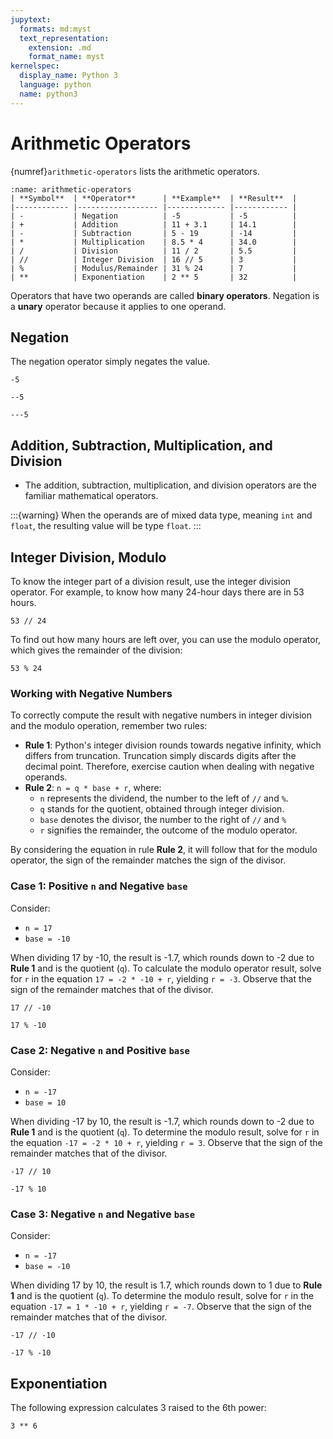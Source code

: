 ```yaml
---
jupytext:
  formats: md:myst
  text_representation:
    extension: .md
    format_name: myst
kernelspec:
  display_name: Python 3
  language: python
  name: python3
---
```


# Arithmetic Operators

{numref}`arithmetic-operators` lists the arithmetic operators.

```{table} Arithmetic operators
:name: arithmetic-operators
| **Symbol**  | **Operator**      | **Example**  | **Result**  |
|------------ |------------------ |------------- |------------ |
| -           | Negation          | -5           | -5          |
| +           | Addition          | 11 + 3.1     | 14.1        |
| -           | Subtraction       | 5 - 19       | -14         |
| *           | Multiplication    | 8.5 * 4      | 34.0        |
| /           | Division          | 11 / 2       | 5.5         |
| //          | Integer Division  | 16 // 5      | 3           |
| %           | Modulus/Remainder | 31 % 24      | 7           |
| **          | Exponentiation    | 2 ** 5       | 32          |
```

Operators that have two operands are called **binary operators**. Negation is a **unary** operator because it applies to one operand.

## Negation

The negation operator simply negates the value.

```{code-cell} ipython3
-5
```

```{code-cell} ipython3
--5
```

```{code-cell} ipython3
---5
```

## Addition, Subtraction, Multiplication, and Division

- The addition, subtraction, multiplication, and division operators are the familiar mathematical operators.

:::{warning}
When the operands are of mixed data type, meaning `int` and `float`, the resulting value will be type `float`.
:::

## Integer Division, Modulo

To know the integer part of a division result, use the integer division operator. For example, to know how many 24-hour days there are in 53 hours.

```{code-cell} ipython3
53 // 24
```

To find out how many hours are left over, you can use the modulo operator, which gives the remainder of the division:

```{code-cell} ipython3
53 % 24 
```

### Working with Negative Numbers

To correctly compute the result with negative numbers in integer division and the modulo operation, remember two rules:

- **Rule 1**: Python's integer division rounds towards negative infinity, which differs from truncation. Truncation simply discards digits after the decimal point. Therefore, exercise caution when dealing with negative operands.
- **Rule 2**: `n = q * base + r`, where:
  - `n` represents the dividend, the number to the left of `//` and `%`.
  - `q` stands for the quotient, obtained through integer division.
  - `base` denotes the divisor, the number to the right of `//` and `%`
  - `r` signifies the remainder, the outcome of the modulo operator.
  
By considering the equation in rule **Rule 2**, it will follow that for the modulo operator, the sign of the remainder matches the sign of the divisor.

### Case 1: Positive `n` and Negative `base`

Consider:

- `n = 17`
- `base = -10`

When dividing 17 by -10, the result is -1.7, which rounds down to -2 due to **Rule 1** and is the quotient (`q`). To calculate the modulo operator result, solve for `r` in the equation `17 = -2 * -10 + r`, yielding `r = -3`. Observe that the sign of the remainder matches that of the divisor.

```{code-cell} ipython3
17 // -10
```

```{code-cell} ipython3
17 % -10
```

### Case 2: Negative `n` and Positive `base`

Consider:

- `n = -17`
- `base = 10`

When dividing -17 by 10, the result is -1.7, which rounds down to -2 due to **Rule 1** and is the quotient (`q`). To determine the modulo result, solve for `r` in the equation `-17 = -2 * 10 + r`, yielding `r = 3`. Observe that the sign of the remainder matches that of the divisor.

```{code-cell} ipython3
-17 // 10
```

```{code-cell} ipython3
-17 % 10
```

### Case 3: Negative `n` and Negative `base`

Consider:

- `n = -17`
- `base = -10`

When dividing 17 by 10, the result is 1.7, which rounds down to 1 due to **Rule 1** and is the quotient (`q`). To determine the modulo result, solve for `r` in the equation `-17 = 1 * -10 + r`, yielding `r = -7`. Observe that the sign of the remainder matches that of the divisor.

```{code-cell} ipython3
-17 // -10
```

```{code-cell} ipython3
-17 % -10
```

## Exponentiation

The following expression calculates 3 raised to the 6th power:

```{code-cell} ipython3
3 ** 6
```
